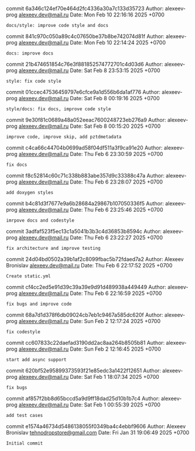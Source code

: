 commit 6a346c124ef70e464d2fc4336a30a7c133d35723
Author: alexeev-prog <alexeev.dev@mail.ru>
Date:   Mon Feb 10 22:16:16 2025 +0700

    docs/style: improve code style and docs

commit 841c970c050a89c4c07650be37b8be742074d81f
Author: alexeev-prog <alexeev.dev@mail.ru>
Date:   Mon Feb 10 22:14:24 2025 +0700

    docs: improve docs

commit 21b474651854c76e3f881852574772701c4d03d6
Author: alexeev-prog <alexeev.dev@mail.ru>
Date:   Sat Feb 8 23:53:15 2025 +0700

    style: fix code style

commit 01ccec47536459797e6cfce9a1d556b6da1af776
Author: alexeev-prog <alexeev.dev@mail.ru>
Date:   Sat Feb 8 00:19:16 2025 +0700

    style/docs: fix docs, improve code style

commit 9e30f81c0689a48a052eeac7600248723eb276a9
Author: alexeev-prog <alexeev.dev@mail.ru>
Date:   Sat Feb 8 00:15:20 2025 +0700

    improve code, improve skip, add pztdmetadata

commit c4ca66c44704b0699ad58f04df511a3f9ca91e20
Author: alexeev-prog <alexeev.dev@mail.ru>
Date:   Thu Feb 6 23:30:59 2025 +0700

    fix docs

commit f8c52814c60c71c338b883abe357d9c33388c47a
Author: alexeev-prog <alexeev.dev@mail.ru>
Date:   Thu Feb 6 23:28:07 2025 +0700

    add doxygen styles

commit b4c81d3f7677e9a6b28684a29867b107050336f5
Author: alexeev-prog <alexeev.dev@mail.ru>
Date:   Thu Feb 6 23:25:46 2025 +0700

    imrpove docs and codestyle

commit 3adfaf523f5ec13c1a5041b3b3c4d36853b8594c
Author: alexeev-prog <alexeev.dev@mail.ru>
Date:   Thu Feb 6 23:22:27 2025 +0700

    fix architecture and improve testing

commit 24d04bd0502a39b1af2c8099fbac5b72fdaed7a2
Author: Alexeev Bronislav <alexeev.dev@mail.ru>
Date:   Thu Feb 6 22:17:52 2025 +0700

    Create static.yml

commit cf4cc2ed5e91d39c39a39e9d91d489938a449449
Author: alexeev-prog <alexeev.dev@mail.ru>
Date:   Thu Feb 6 22:16:59 2025 +0700

    fix bugs and improve code

commit 68a7d1d378f6db09024cb7eb1c9467a585dc620f
Author: alexeev-prog <alexeev.dev@mail.ru>
Date:   Sun Feb 2 12:17:24 2025 +0700

    fix codestyle

commit cc607833c22daefad3190dd2ac8aa264b8505b81
Author: alexeev-prog <alexeev.dev@mail.ru>
Date:   Sun Feb 2 12:16:45 2025 +0700

    start add async support

commit 620bf52e95899373593f21e85edc3a1422f12651
Author: alexeev-prog <alexeev.dev@mail.ru>
Date:   Sat Feb 1 18:07:34 2025 +0700

    fix bugs

commit af857f2bb8d65bccd5a9d9ff18dad25d10b1b7c4
Author: alexeev-prog <alexeev.dev@mail.ru>
Date:   Sat Feb 1 00:55:39 2025 +0700

    add test cases

commit e1574a46734d5486138055f0349ba4c4ebbf9606
Author: Alexeev Bronislav <tehnodropstore@gmail.com>
Date:   Fri Jan 31 19:06:49 2025 +0700

    Initial commit
